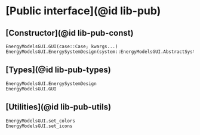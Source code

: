 # [Public interface](@id lib-pub)

## [Constructor](@id lib-pub-const)

```@docs
EnergyModelsGUI.GUI(case::Case; kwargs...)
EnergyModelsGUI.EnergySystemDesign(system::EnergyModelsGUI.AbstractSystem)
```

## [Types](@id lib-pub-types)

```@docs
EnergyModelsGUI.EnergySystemDesign
EnergyModelsGUI.GUI
```

## [Utilities](@id lib-pub-utils)

```@docs
EnergyModelsGUI.set_colors
EnergyModelsGUI.set_icons
```
